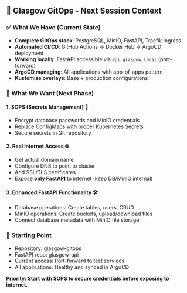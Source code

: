 ## 🎯 Glasgow GitOps - Next Session Context

### ✅ What We Have (Current State)
- **Complete GitOps stack**: PostgreSQL, MinIO, FastAPI, Traefik ingress
- **Automated CI/CD**: GitHub Actions → Docker Hub → ArgoCD deployment
- **Working locally**: FastAPI accessible via `api.glasgow.local` (port-forward)
- **ArgoCD managing**: All applications with app-of-apps pattern
- **Kustomize overlays**: Base + production configurations

### 🎯 What We Want (Next Phase)

#### 1. **SOPS (Secrets Management)** 🔐
- Encrypt database passwords and MinIO credentials
- Replace ConfigMaps with proper Kubernetes Secrets
- Secure secrets in Git repository

#### 2. **Real Internet Access** 🌐
- Get actual domain name 
- Configure DNS to point to cluster
- Add SSL/TLS certificates
- Expose **only FastAPI** to internet (keep DB/MinIO internal)

#### 3. **Enhanced FastAPI Functionality** 🛠️
- Database operations: Create tables, users, CRUD
- MinIO operations: Create buckets, upload/download files
- Connect database metadata with MinIO file storage

### 🚀 Starting Point
- Repository: glasgow-gitops
- FastAPI repo: glasgow-api  
- Current access: Port-forward to test services
- All applications: Healthy and synced in ArgoCD

**Priority: Start with SOPS to secure credentials before exposing to internet.**